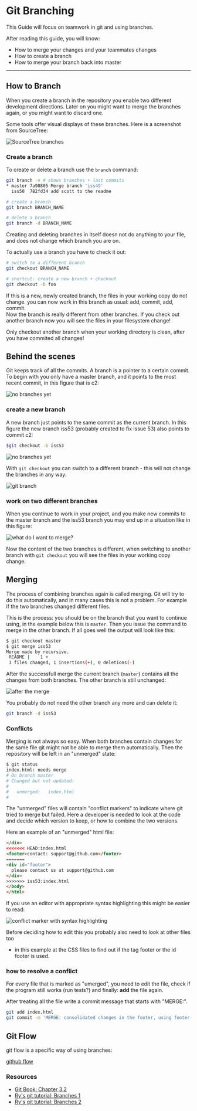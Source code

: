Git Branching
=============

This Guide will focus on teamwork in git 
and using branches.

After reading this guide, you will know:

* How to merge your changes and your teammates changes
* How to create a branch
* How to merge your branch back into master

----------------------------------------------------------------

How to Branch
---------

When you create a branch in the repository you enable two
different development directions.  Later on you might want to
merge the branches again, or you might want to discard one.

Some tools offer visual displays of these branches.
Here is a screenshot from SourceTree:

![SourceTree branches](images/source-tree-branches.png)

### Create a branch

To create or delete a branch use the `branch` command:

``` sh
git branch -v # shows branches + last commits
* master 7a98805 Merge branch 'iss49'
  iss50  782fd34 add scott to the readme

# create a branch 
git branch BRANCH_NAME

# delete a branch
git branch -d BRANCH_NAME
```

Creating and deleting branches in itself doesn not do anything to 
your file, and does not change which branch you are on.

To actually use a branch you have to check it out:

``` sh
# switch to a different branch
git checkout BRANCH_NAME

# shortcut: create a new branch + checkout
git checkout -b foo
```

If this is a new, newly created branch, the files in your
working copy do not change.  you can now work in this
branch as usual: add, commit, add, commit.  
Now the branch is really different from other branches.
If you check out another branch now you will see the
files in your filesystem change!

Only checkout another branch when your working directory is clean,
after you have commited all changes!

Behind the scenes
---------

Git keeps track of all the commits. A branch is
a pointer to a certain commit.  To begin with you
only have  a master branch, and it points to the most recent commit,
in this figure that is c2:

![no branches yet](images/branch-and-merge-0.svg)

### create a new branch 

A new branch just points to the same commit as the current branch.
In this figure the new branch iss53 (probably created to fix issue 53)
also points to commit c2:

``` sh
$git checkout -b iss53
```

![no branches yet](images/branch-and-merge-1.svg) 

With `git checkout` you can switch to a different branch - 
this will not change the branches in any way:

![git branch](images/git-branch.png)

### work on two different branches

When you continue to work in your project,
and you make new commits to the master branch and the
iss53 branch you may end up in a situation like
in this figure:

![what do I want to merge?](images/branch-and-merge-4.svg)

Now the content of the two branches is different,
when switching to another branch with `git checkout` you will
see the files in your working copy change.

Merging
-------

The process of combining branches again is called merging.
Git will try to do this automatically, and in many cases this
is not a problem.  For example if the two branches changed
different files.

This is the process: you should be on the branch that you
want to continue using, in the example below this is `master`.
Then you issue the command to merge in the other branch.
If all goes well the output will look like this:


``` sh
$ git checkout master
$ git merge iss53
Merge made by recursive.
 README |    1 +
 1 files changed, 1 insertions(+), 0 deletions(-)
```

After the successfull merge the current branch (`master`)
contains all the changes from both branches. The other branch
is still unchanged:

![after the merge](images/branch-and-merge-5.svg)

You probably do not need the other branch any more and can delete it:

``` sh
git branch -d iss53
```

### Conflicts

Merging is not always so easy.  When both branches contain changes for the same file
git might not be able to merge them automatically. Then the repository
will be left in an "unmerged" state:

``` sh
$ git status
index.html: needs merge
# On branch master
# Changed but not updated:
#
#   unmerged:   index.html
#
```

The "unmerged" files will contain "conflict markers" to 
indicate where git tried to merge but failed.  Here a developer
is needed to look at the code and decide which version to keep,
or how to combine the two versions.

Here an example of an "unmerged" html file:

``` html
</div>
<<<<<<< HEAD:index.html
<footer>contact: support@github.com</footer>
=======
<div id="footer">
  please contact us at support@github.com
</div>
>>>>>>> iss53:index.html
</body>
</html>
```

If you use an editor with appropriate syntax highlighting
this might be easier to read:

![conflict marker with syntax highlighting](images/conflict-markers.png)


Before deciding how to edit this
you probably also need to look at other files too
- in this example at the CSS files
to find out if the tag footer or the id footer is used.


### how to resolve a conflict

For every file that is marked as "umerged", you need
to edit the file, check if the program still works (run tests?)
and finally: **add** the file again.

After treating all the file write a commit message that
starts with "MERGE:".


``` sh
git add index.html
git commit -m 'MERGE: consolidated changes in the footer, using footer-tag from now on'
```


Git Flow
---------


git flow is a specific way of using branches:

[github flow](https://guides.github.com/introduction/flow/)

### Resources 

* [Git Book: Chapter 3.2](http://git-scm.com/book/en/Git-Branching-Basic-Branching-and-Merging)
* [Ry's git tutorial: Branches 1](http://rypress.com/tutorials/git/branches-1.html)
* [Ry's git tutorial: Branches 2](http://rypress.com/tutorials/git/branches-2.html)

